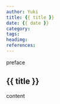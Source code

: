 ```yaml
---
author: Yuki
title: {{ title }}
date: {{ date }}
category:
tags:
headimg:
references:
---
```


preface

<!-- more -->

## {{ title }}

content
